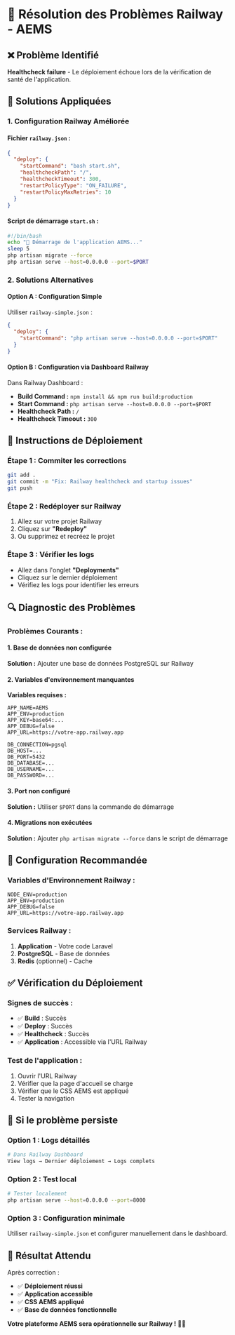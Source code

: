 # 🚨 Résolution des Problèmes Railway - AEMS

## ❌ **Problème Identifié**

**Healthcheck failure** - Le déploiement échoue lors de la vérification de santé de l'application.

## 🔧 **Solutions Appliquées**

### **1. Configuration Railway Améliorée**

#### **Fichier `railway.json` :**
```json
{
  "deploy": {
    "startCommand": "bash start.sh",
    "healthcheckPath": "/",
    "healthcheckTimeout": 300,
    "restartPolicyType": "ON_FAILURE",
    "restartPolicyMaxRetries": 10
  }
}
```

#### **Script de démarrage `start.sh` :**
```bash
#!/bin/bash
echo "🚀 Démarrage de l'application AEMS..."
sleep 5
php artisan migrate --force
php artisan serve --host=0.0.0.0 --port=$PORT
```

### **2. Solutions Alternatives**

#### **Option A : Configuration Simple**
Utiliser `railway-simple.json` :
```json
{
  "deploy": {
    "startCommand": "php artisan serve --host=0.0.0.0 --port=$PORT"
  }
}
```

#### **Option B : Configuration via Dashboard Railway**
Dans Railway Dashboard :
- **Build Command :** `npm install && npm run build:production`
- **Start Command :** `php artisan serve --host=0.0.0.0 --port=$PORT`
- **Healthcheck Path :** `/`
- **Healthcheck Timeout :** `300`

## 🚀 **Instructions de Déploiement**

### **Étape 1 : Commiter les corrections**
```bash
git add .
git commit -m "Fix: Railway healthcheck and startup issues"
git push
```

### **Étape 2 : Redéployer sur Railway**
1. Allez sur votre projet Railway
2. Cliquez sur **"Redeploy"**
3. Ou supprimez et recréez le projet

### **Étape 3 : Vérifier les logs**
- Allez dans l'onglet **"Deployments"**
- Cliquez sur le dernier déploiement
- Vérifiez les logs pour identifier les erreurs

## 🔍 **Diagnostic des Problèmes**

### **Problèmes Courants :**

#### **1. Base de données non configurée**
**Solution :** Ajouter une base de données PostgreSQL sur Railway

#### **2. Variables d'environnement manquantes**
**Variables requises :**
```
APP_NAME=AEMS
APP_ENV=production
APP_KEY=base64:...
APP_DEBUG=false
APP_URL=https://votre-app.railway.app

DB_CONNECTION=pgsql
DB_HOST=...
DB_PORT=5432
DB_DATABASE=...
DB_USERNAME=...
DB_PASSWORD=...
```

#### **3. Port non configuré**
**Solution :** Utiliser `$PORT` dans la commande de démarrage

#### **4. Migrations non exécutées**
**Solution :** Ajouter `php artisan migrate --force` dans le script de démarrage

## 🎯 **Configuration Recommandée**

### **Variables d'Environnement Railway :**
```
NODE_ENV=production
APP_ENV=production
APP_DEBUG=false
APP_URL=https://votre-app.railway.app
```

### **Services Railway :**
1. **Application** - Votre code Laravel
2. **PostgreSQL** - Base de données
3. **Redis** (optionnel) - Cache

## ✅ **Vérification du Déploiement**

### **Signes de succès :**
- ✅ **Build** : Succès
- ✅ **Deploy** : Succès  
- ✅ **Healthcheck** : Succès
- ✅ **Application** : Accessible via l'URL Railway

### **Test de l'application :**
1. Ouvrir l'URL Railway
2. Vérifier que la page d'accueil se charge
3. Vérifier que le CSS AEMS est appliqué
4. Tester la navigation

## 🚨 **Si le problème persiste**

### **Option 1 : Logs détaillés**
```bash
# Dans Railway Dashboard
View logs → Dernier déploiement → Logs complets
```

### **Option 2 : Test local**
```bash
# Tester localement
php artisan serve --host=0.0.0.0 --port=8000
```

### **Option 3 : Configuration minimale**
Utiliser `railway-simple.json` et configurer manuellement dans le dashboard.

## 🎉 **Résultat Attendu**

Après correction :
- ✅ **Déploiement réussi**
- ✅ **Application accessible**
- ✅ **CSS AEMS appliqué**
- ✅ **Base de données fonctionnelle**

**Votre plateforme AEMS sera opérationnelle sur Railway !** 🚀✨
